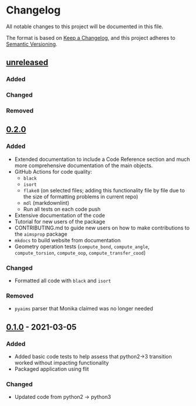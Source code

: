 # Changelog

All notable changes to this project will be documented in this file.

The format is based on [Keep a Changelog](https://keepachangelog.com/en/1.0.0/), and this project adheres to [Semantic Versioning](https://semver.org/spec/v2.0.0.html).

## [unreleased]

### Added

### Changed

### Removed

## [0.2.0]

### Added

- Extended documentation to include a Code Reference section and much more comprehensive documentation of the main objects.
- GitHub Actions for code quality:
  - `black`
  - `isort`
  - `flake8` (on selected files; adding this functionality file by file due to the size of formatting problems in current repo)
  - `mdl` (markdownlint)
  - Run all tests on each code push
- Extensive documentation of the code
- Tutorial for new users of the package
- CONTRIBUTING.md to guide new users on how to make contributions to the `aimsprop` package
- `mkdocs` to build website from documentation
- Geometry operation tests (`compute_bond`, `compute_angle`, `compute_torsion`, `compute_oop`, `compute_transfer_cood`)

### Changed

- Formatted all code with `black` and `isort`

### Removed

- `pyaims` parser that Monika claimed was no longer needed

## [0.1.0] - 2021-03-05

### Added

- Added basic code tests to help assess that python2->3 transition worked without impacting functionality
- Packaged application using flit

### Changed

- Updated code from python2 -> python3

[unreleased]: https://github.com/mtzgroup/aimsprop/compare/0.2.0...HEAD
[0.2.0]: https://github.com/mtzgroup/aimsprop/releases/tag/0.2.0
[0.1.0]: https://github.com/mtzgroup/aimsprop/releases/tag/0.1.0
